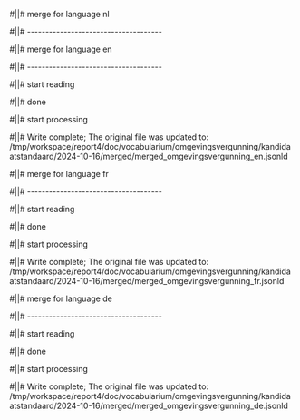 #||# merge for language nl   

#||# -------------------------------------  

#||# merge for language en   

#||# -------------------------------------  

#||# start reading  

#||# done  

#||# start processing  

#||# Write complete; The original file was updated to: /tmp/workspace/report4/doc/vocabularium/omgevingsvergunning/kandidaatstandaard/2024-10-16/merged/merged_omgevingsvergunning_en.jsonld  

#||# merge for language fr   

#||# -------------------------------------  

#||# start reading  

#||# done  

#||# start processing  

#||# Write complete; The original file was updated to: /tmp/workspace/report4/doc/vocabularium/omgevingsvergunning/kandidaatstandaard/2024-10-16/merged/merged_omgevingsvergunning_fr.jsonld  

#||# merge for language de   

#||# -------------------------------------  

#||# start reading  

#||# done  

#||# start processing  

#||# Write complete; The original file was updated to: /tmp/workspace/report4/doc/vocabularium/omgevingsvergunning/kandidaatstandaard/2024-10-16/merged/merged_omgevingsvergunning_de.jsonld  

